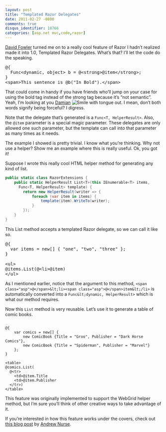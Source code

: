 ```yaml
---
layout: post
title: "Templated Razor Delegates"
date: 2011-02-27 -0800
comments: true
disqus_identifier: 18766
categories: [asp.net mvc,code,razor]
---
```

[David Fowler](http://weblogs.asp.net/davidfowler/ "Fowler's Blog")
turned me on to a really cool feature of Razor I hadn’t realized made it
into 1.0, Templated Razor Delegates. What’s that? I’ll let the code do
the speaking.

<pre class="csharpcode">
<span class="asp">@</span>{
  Func&lt;dynamic, <span class="kwrd">object</span>&gt; b = @&lt;strong&gt;@item&lt;/strong&gt;;
}
<span class="kwrd">&lt;</span><span class="html">span</span><span class="kwrd">&gt;</span>This sentence is <span class="asp">@</span>b("In Bold").<span class="kwrd">&lt;/</span><span class="html">span</span><span class="kwrd">&gt;
</pre>

That could come in handy if you have friends who’ll jump on your case
for using the bold tag instead of the strong tag because it’s “not
semantic”. Yeah, I’m looking at you
[Damian](http://damianedwards.wordpress.com/ "Damian") ![Smile with
tongue
out](http://haacked.com/images/haacked_com/Windows-Live-Writer/Templated-Razor-Delegates_C83C/wlEmoticon-smilewithtongueout_2.png).
I mean, don’t both words signify being forceful? I digress.

Note that the delegate that’s generated is a `Func<T, HelperResult>`.
Also, the `@item` parameter is a special magic parameter. These
delegates are only allowed one such parameter, but the template can call
into that parameter as many times as it needs.

The example I showed is pretty trivial. I know what you’re thinking. Why
not use a helper? Show me an example where this is really useful. Ok,
you got it!

Suppose I wrote this really cool HTML helper method for generating any
kind of list.

```csharp
public static class RazorExtensions {
    public static HelperResult List<T>(this IEnumerable<T> items, 
      Func<T, HelperResult> template) {
        return new HelperResult(writer => {
            foreach (var item in items) {
                template(item).WriteTo(writer);
            }
        });
    }
}
```

This List method accepts a templated Razor delegate, so we can call it
like so.

<pre class="csharpcode">
<span class="asp">@</span>{
  var items = new[] { "one", "two", "three" };
}

&lt;ul>
<span class="asp">@</span>items.List(<span class="asp">@</span>&lt;li>@item</li>)
&lt;/ul>
</pre>

As I mentioned earlier, notice that the argument to this method,
`<span class="asp">@</span>&lt;li><span class="asp">@</span>item&lt;/li>` is automatically converted into a
`Func&lt;dynamic, HelperResult>` which is what our method requires.

Now this `List` method is very reusable. Let’s use it to generate a
table of comic books.

<pre><code>
<span class="asp">@</span>{
    <span class="kwrd">var</span> comics = new[] { 
        <span class="kwrd">new</span> ComicBook {Title = "Groo", Publisher = "Dark Horse Comics"},
        <span class="kwrd">new</span> ComicBook {Title = "Spiderman", Publisher = "Marvel"}
    };
}

&lt;table>
@comics.List(
  @&lt;tr>
    &lt;td><span class="asp">@</span>item.Title</td>
    &lt;td><span class="asp">@</span>item.Publisher</td>
  &lt;/tr>)
&lt;/table>
</code></pre>

This feature was originally implemented to support the WebGrid helper
method, but I’m sure you’ll think of other creative ways to take
advantage of it.

If you’re interested in how this feature works under the covers, check
out [this blog
post](http://vibrantcode.com/blog/2010/8/2/inside-razor-part-3-templates.html/ "Insider Razor Templates Part 3")
by [Andrew Nurse](http://vibrantcode.com/blog/ "met friend co-worker").

